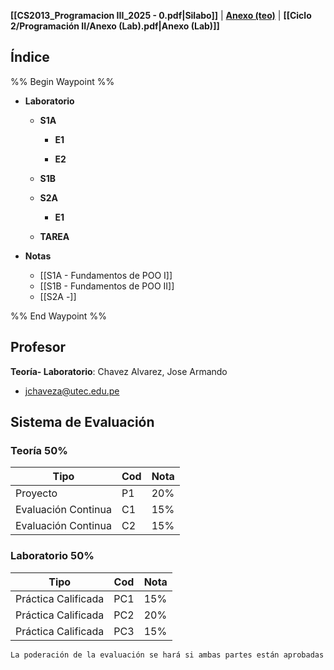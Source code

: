 
**[[CS2013_Programacion III_2025 - 0.pdf|Silabo]]** | **[Anexo (teo)](https://docs.google.com/spreadsheets/d/1o0AiWsZXhhL8vLSBiqDpgAElHj-l6D0t9hIe_fS1zc8/edit?usp=sharing)** | **[[Ciclo 2/Programación II/Anexo (Lab).pdf|Anexo (Lab)]]**

## Índice

%% Begin Waypoint %%
- **Laboratorio**
	- **S1A**
		- **E1**

		- **E2**

	- **S1B**

	- **S2A**
		- **E1**

	- **TAREA**

- **Notas**
	- [[S1A - Fundamentos de POO I]]
	- [[S1B - Fundamentos de POO II]]
	- [[S2A -]]

%% End Waypoint %%

## Profesor
**Teoría- Laboratorio**: Chavez Alvarez, Jose Armando
- jchaveza@utec.edu.pe
## Sistema de Evaluación

### Teoría 50%

| Tipo                | Cod | Nota |
| ------------------- | --- | ---- |
| Proyecto            | P1  | 20%  |
| Evaluación Continua | C1  | 15%  |
| Evaluación Continua | C2  | 15%  |

### Laboratorio 50%


| Tipo                | Cod | Nota |
| ------------------- | --- | ---- |
| Práctica Calificada | PC1 | 15%  |
| Práctica Calificada | PC2 | 20%  |
| Práctica Calificada | PC3 | 15%  |

```ad-note
La poderación de la evaluación se hará si ambas partes están aprobadas
```
